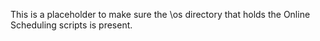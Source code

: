 This is a placeholder to make sure the \os directory that holds the Online Scheduling scripts is present.